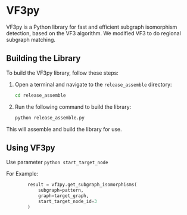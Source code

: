 # VF3py

VF3py is a Python library for fast and efficient subgraph isomorphism detection, based on the VF3 algorithm. 
We modified VF3 to do regional subgraph matching.

## Building the Library

To build the VF3py library, follow these steps:

1. Open a terminal and navigate to the `release_assemble` directory:
   ```bash
   cd release_assemble
   ```
2. Run the following command to build the library:
   ```bash
   python release_assemble.py
   ```

This will assemble and build the library for use.

## Using VF3py

Use parameter ```python start_target_node```

For Example:
```python
        result = vf3py.get_subgraph_isomorphisms(
            subgraph=pattern,
            graph=target_graph,
            start_target_node_id=3
        )
```